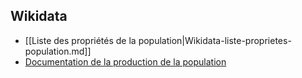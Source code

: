

## Wikidata

* [[Liste des propriétés de la population|Wikidata-liste-proprietes-population.md]]
* [Documentation de la production de la population](https://github.com/Sciences-historiques-numeriques/astronomers/wiki/Wikidata-production-population)